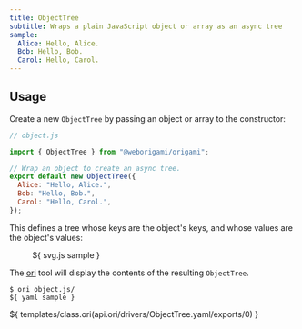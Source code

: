 ```yaml
---
title: ObjectTree
subtitle: Wraps a plain JavaScript object or array as an async tree
sample:
  Alice: Hello, Alice.
  Bob: Hello, Bob.
  Carol: Hello, Carol.
---
```


## Usage

Create a new `ObjectTree` by passing an object or array to the constructor:

```js
// object.js

import { ObjectTree } from "@weborigami/origami";

// Wrap an object to create an async tree.
export default new ObjectTree({
  Alice: "Hello, Alice.",
  Bob: "Hello, Bob.",
  Carol: "Hello, Carol.",
});
```

This defines a tree whose keys are the object's keys, and whose values are the object's values:

<figure>
${ svg.js sample }
</figure>

The [ori](/cli) tool will display the contents of the resulting `ObjectTree`.

```console
$ ori object.js/
${ yaml sample }
```

${ templates/class.ori(api.ori/drivers/ObjectTree.yaml/exports/0) }

